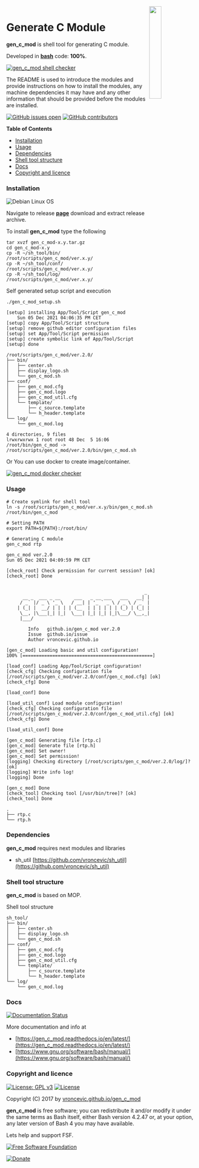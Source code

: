 <img align="right" src="https://raw.githubusercontent.com/vroncevic/gen_c_mod/dev/docs/gen_c_mod_logo.png" width="25%">

# Generate C Module

**gen_c_mod** is shell tool for generating C module.

Developed in **[bash](https://en.wikipedia.org/wiki/Bash_(Unix_shell))** code: **100%**.

[![gen_c_mod shell checker](https://github.com/vroncevic/gen_c_mod/workflows/gen_c_mod%20shell%20checker/badge.svg)](https://github.com/vroncevic/gen_c_mod/actions?query=workflow%3A%22gen_c_mod+shell+checker%22)

The README is used to introduce the modules and provide instructions on
how to install the modules, any machine dependencies it may have and any
other information that should be provided before the modules are installed.

[![GitHub issues open](https://img.shields.io/github/issues/vroncevic/gen_c_mod.svg)](https://github.com/vroncevic/gen_c_mod/issues) [![GitHub contributors](https://img.shields.io/github/contributors/vroncevic/gen_c_mod.svg)](https://github.com/vroncevic/gen_c_mod/graphs/contributors)

<!-- START doctoc generated TOC please keep comment here to allow auto update -->
<!-- DON'T EDIT THIS SECTION, INSTEAD RE-RUN doctoc TO UPDATE -->
**Table of Contents**

- [Installation](#installation)
- [Usage](#usage)
- [Dependencies](#dependencies)
- [Shell tool structure](#shell-tool-structure)
- [Docs](#docs)
- [Copyright and licence](#copyright-and-licence)

<!-- END doctoc generated TOC please keep comment here to allow auto update -->

### Installation

![Debian Linux OS](https://raw.githubusercontent.com/vroncevic/gen_c_mod/dev/docs/debtux.png)

Navigate to release **[page](https://github.com/vroncevic/gen_c_mod/releases)** download and extract release archive.

To install **gen_c_mod** type the following

```
tar xvzf gen_c_mod-x.y.tar.gz
cd gen_c_mod-x.y
cp -R ~/sh_tool/bin/   /root/scripts/gen_c_mod/ver.x.y/
cp -R ~/sh_tool/conf/  /root/scripts/gen_c_mod/ver.x.y/
cp -R ~/sh_tool/log/   /root/scripts/gen_c_mod/ver.x.y/
```

Self generated setup script and execution
```
./gen_c_mod_setup.sh 

[setup] installing App/Tool/Script gen_c_mod
	Sun 05 Dec 2021 04:06:35 PM CET
[setup] copy App/Tool/Script structure
[setup] remove github editor configuration files
[setup] set App/Tool/Script permission
[setup] create symbolic link of App/Tool/Script
[setup] done

/root/scripts/gen_c_mod/ver.2.0/
├── bin/
│   ├── center.sh
│   ├── display_logo.sh
│   └── gen_c_mod.sh
├── conf/
│   ├── gen_c_mod.cfg
│   ├── gen_c_mod.logo
│   ├── gen_c_mod_util.cfg
│   └── template/
│       ├── c_source.template
│       └── h_header.template
└── log/
    └── gen_c_mod.log

4 directories, 9 files
lrwxrwxrwx 1 root root 48 Dec  5 16:06 /root/bin/gen_c_mod -> /root/scripts/gen_c_mod/ver.2.0/bin/gen_c_mod.sh
```

Or You can use docker to create image/container.

[![gen_c_mod docker checker](https://github.com/vroncevic/gen_c_mod/workflows/gen_c_mod%20docker%20checker/badge.svg)](https://github.com/vroncevic/gen_c_mod/actions?query=workflow%3A%22gen_c_mod+docker+checker%22)

### Usage

```
# Create symlink for shell tool
ln -s /root/scripts/gen_c_mod/ver.x.y/bin/gen_c_mod.sh /root/bin/gen_c_mod

# Setting PATH
export PATH=${PATH}:/root/bin/

# Generating C module
gen_c_mod rtp

gen_c_mod ver.2.0
Sun 05 Dec 2021 04:09:59 PM CET

[check_root] Check permission for current session? [ok]
[check_root] Done

	                                                 
	                                               _ 
	  __ _  ___ _ __     ___   _ __ ___   ___   __| |
	 / _` |/ _ \ '_ \   / __| | '_ ` _ \ / _ \ / _` |
	| (_| |  __/ | | | | (__  | | | | | | (_) | (_| |
	 \__, |\___|_| |_|  \___| |_| |_| |_|\___/ \__,_|
	 |___/                                           
	                                                 
		Info   github.io/gen_c_mod ver.2.0 
		Issue  github.io/issue
		Author vroncevic.github.io

[gen_c_mod] Loading basic and util configuration!
100% [================================================]

[load_conf] Loading App/Tool/Script configuration!
[check_cfg] Checking configuration file [/root/scripts/gen_c_mod/ver.2.0/conf/gen_c_mod.cfg] [ok]
[check_cfg] Done

[load_conf] Done

[load_util_conf] Load module configuration!
[check_cfg] Checking configuration file [/root/scripts/gen_c_mod/ver.2.0/conf/gen_c_mod_util.cfg] [ok]
[check_cfg] Done

[load_util_conf] Done

[gen_c_mod] Generating file [rtp.c]
[gen_c_mod] Generate file [rtp.h]
[gen_c_mod] Set owner!
[gen_c_mod] Set permission!
[logging] Checking directory [/root/scripts/gen_c_mod/ver.2.0/log/]? [ok]
[logging] Write info log!
[logging] Done

[gen_c_mod] Done
[check_tool] Checking tool [/usr/bin/tree]? [ok]
[check_tool] Done

.
├── rtp.c
└── rtp.h

```

### Dependencies

**gen_c_mod** requires next modules and libraries
* sh_util [https://github.com/vroncevic/sh_util](https://github.com/vroncevic/sh_util)

### Shell tool structure

**gen_c_mod** is based on MOP.

Shell tool structure
```
sh_tool/
├── bin/
│   ├── center.sh
│   ├── display_logo.sh
│   └── gen_c_mod.sh
├── conf/
│   ├── gen_c_mod.cfg
│   ├── gen_c_mod.logo
│   ├── gen_c_mod_util.cfg
│   └── template/
│       ├── c_source.template
│       └── h_header.template
└── log/
    └── gen_c_mod.log
```

### Docs

[![Documentation Status](https://readthedocs.org/projects/gen_c_mod/badge/?version=latest)](https://gen_c_mod.readthedocs.io/projects/gen_c_mod/en/latest/?badge=latest)

More documentation and info at
* [https://gen_c_mod.readthedocs.io/en/latest/](https://gen_c_mod.readthedocs.io/en/latest/)
* [https://www.gnu.org/software/bash/manual/](https://www.gnu.org/software/bash/manual/)

### Copyright and licence

[![License: GPL v3](https://img.shields.io/badge/License-GPLv3-blue.svg)](https://www.gnu.org/licenses/gpl-3.0) [![License](https://img.shields.io/badge/License-Apache%202.0-blue.svg)](https://opensource.org/licenses/Apache-2.0)

Copyright (C) 2017 by [vroncevic.github.io/gen_c_mod](https://vroncevic.github.io/gen_c_mod)

**gen_c_mod** is free software; you can redistribute it and/or modify
it under the same terms as Bash itself, either Bash version 4.2.47 or,
at your option, any later version of Bash 4 you may have available.

Lets help and support FSF.

[![Free Software Foundation](https://raw.githubusercontent.com/vroncevic/gen_c_mod/dev/docs/fsf-logo_1.png)](https://my.fsf.org/)

[![Donate](https://www.paypalobjects.com/en_US/i/btn/btn_donateCC_LG.gif)](https://my.fsf.org/donate/)
